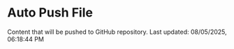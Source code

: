 # Auto Push File

Content that will be pushed to GitHub repository.
Last updated: 08/05/2025, 06:18:44 PM